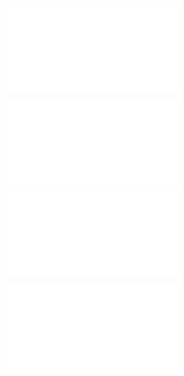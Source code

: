 ![@](steps/_.3eb68380.md)

![@](steps/_.3731a859.md)

![@](steps/_.926793c2.md)

![@](steps/_.4573225f.md)